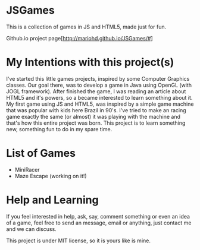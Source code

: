 JSGames
=======

This is a collection of games in JS and HTML5, made just for fun.

Github.io project page[http://mariohd.github.io/JSGames/#]

My Intentions with this project(s)
=======
I've started this little games projects, inspired by some Computer Graphics classes. Our goal there, was to develop a game in Java using OpenGL (with JOGL framework).
After finished the game, I was reading an article about HTML5 and it's powers, so a became interested to learn something about it.
My first game using JS and HTML5, was inspired by a simple game machine that was popular with kids here Brazil in 90's. 
I've tried to make an racing game exactly the same (or almost) it was playing with the machine and that's how this entire project was born.
This project is to learn something new, something fun to do in my spare time.

List of Games
=======
* MiniRacer
* Maze Escape (working on it!)

Help and Learning
=======
If you feel interested in help, ask, say, comment something or even an idea of a game, feel free to send an message, email or anything, just contact me and we can discuss.

This project is under MIT license, so it is yours like is mine.
